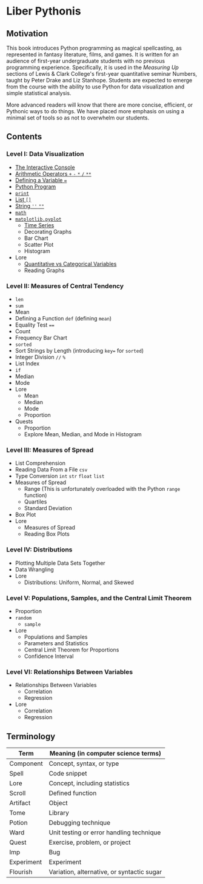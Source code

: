 # Liber Pythonis

## Motivation

This book introduces Python programming as magical spellcasting, as represented in fantasy literature, films, and games. It is written for an audience of first-year undergraduate students with no previous programming experience. Specifically, it is used in the *Measuring Up* sections of Lewis & Clark College's first-year quantitative seminar Numbers, taught by Peter Drake and Liz Stanhope. Students are expected to emerge from the course with the ability to use Python for data visualization and simple statistical analysis.

More advanced readers will know that there are more concise, efficient, or Pythonic ways to do things. We have placed more emphasis on using a minimal set of tools so as not to overwhelm our students.


## Contents

### Level I: Data Visualization

* [The Interactive Console](level_i/markdown/console.md)
* [Arithmetic Operators `+` `-` `*` `/` `**`](level_i/markdown/arithmetic.md)
* [Defining a Variable `=`](level_i/markdown/variable.md)
* [Python Program](level_i/markdown/program.md)
* [`print`](level_i/markdown/print.md)
* [List `[]`](level_i/markdown/list.md)
* [String `''` `""`](level_i/markdown/string.md)
* [`math`](level_i/markdown/math.md)
* [`matplotlib.pyplot`](level_i/markdown/matplotlib.pyplot.md)
    * [Time Series](level_i/markdown/time_series.md)
    * Decorating Graphs
    * Bar Chart
    * Scatter Plot
    * Histogram
* Lore
    * [Quantitative vs Categorical Variables](level_i/markdown/quant_cat.md)
    * Reading Graphs
    
### Level II: Measures of Central Tendency

* `len`
* `sum`
* Mean
* Defining a Function `def` (defining `mean`)
* Equality Test `==`
* Count
* Frequency Bar Chart
* `sorted`
* Sort Strings by Length (introducing `key=` for `sorted`)
* Integer Division `//` `%`
* List Index
* `if`
* Median
* Mode
* Lore
    * Mean
    * Median
    * Mode
    * Proportion
* Quests
    * Proportion
    * Explore Mean, Median, and Mode in Histogram

### Level III: Measures of Spread

* List Comprehension
* Reading Data From a File `csv`
* Type Conversion `int` `str` `float` `list`
* Measures of Spread
    * Range (This is unfortunately overloaded with the Python `range` function)
    * Quartiles
    * Standard Deviation
* Box Plot
* Lore
    * Measures of Spread
    * Reading Box Plots

### Level IV: Distributions

* Plotting Multiple Data Sets Together
* Data Wrangling
* Lore
    * Distributions: Uniform, Normal, and Skewed
    
### Level V: Populations, Samples, and the Central Limit Theorem

* Proportion
* `random`
    * `sample`
* Lore
    * Populations and Samples
    * Parameters and Statistics
    * Central Limit Theorem for Proportions
    * Confidence Interval

### Level VI: Relationships Between Variables

* Relationships Between Variables
    * Correlation
    * Regression
* Lore
    * Correlation
    * Regression



## Terminology

| Term | Meaning (in computer science terms) |
| --- | --- |
| Component | Concept, syntax, or type |
| Spell | Code snippet |
| Lore | Concept, including statistics |
| Scroll | Defined function |
| Artifact | Object |
| Tome | Library |
| Potion | Debugging technique |
| Ward | Unit testing or error handling technique |
| Quest | Exercise, problem, or project |
| Imp | Bug |
| Experiment | Experiment |
| Flourish | Variation, alternative, or syntactic sugar |

